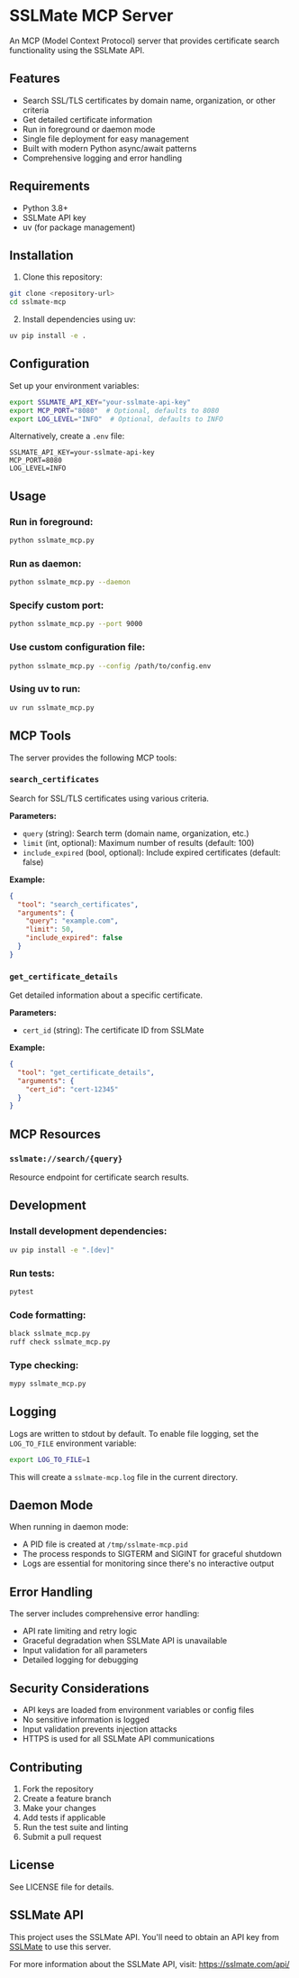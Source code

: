 # SSLMate MCP Server

An MCP (Model Context Protocol) server that provides certificate search functionality using the SSLMate API.

## Features

- Search SSL/TLS certificates by domain name, organization, or other criteria
- Get detailed certificate information
- Run in foreground or daemon mode
- Single file deployment for easy management
- Built with modern Python async/await patterns
- Comprehensive logging and error handling

## Requirements

- Python 3.8+
- SSLMate API key
- uv (for package management)

## Installation

1. Clone this repository:
```bash
git clone <repository-url>
cd sslmate-mcp
```

2. Install dependencies using uv:
```bash
uv pip install -e .
```

## Configuration

Set up your environment variables:

```bash
export SSLMATE_API_KEY="your-sslmate-api-key"
export MCP_PORT="8080"  # Optional, defaults to 8080
export LOG_LEVEL="INFO"  # Optional, defaults to INFO
```

Alternatively, create a `.env` file:

```env
SSLMATE_API_KEY=your-sslmate-api-key
MCP_PORT=8080
LOG_LEVEL=INFO
```

## Usage

### Run in foreground:
```bash
python sslmate_mcp.py
```

### Run as daemon:
```bash
python sslmate_mcp.py --daemon
```

### Specify custom port:
```bash
python sslmate_mcp.py --port 9000
```

### Use custom configuration file:
```bash
python sslmate_mcp.py --config /path/to/config.env
```

### Using uv to run:
```bash
uv run sslmate_mcp.py
```

## MCP Tools

The server provides the following MCP tools:

### `search_certificates`
Search for SSL/TLS certificates using various criteria.

**Parameters:**
- `query` (string): Search term (domain name, organization, etc.)
- `limit` (int, optional): Maximum number of results (default: 100)
- `include_expired` (bool, optional): Include expired certificates (default: false)

**Example:**
```json
{
  "tool": "search_certificates",
  "arguments": {
    "query": "example.com",
    "limit": 50,
    "include_expired": false
  }
}
```

### `get_certificate_details`
Get detailed information about a specific certificate.

**Parameters:**
- `cert_id` (string): The certificate ID from SSLMate

**Example:**
```json
{
  "tool": "get_certificate_details",
  "arguments": {
    "cert_id": "cert-12345"
  }
}
```

## MCP Resources

### `sslmate://search/{query}`
Resource endpoint for certificate search results.

## Development

### Install development dependencies:
```bash
uv pip install -e ".[dev]"
```

### Run tests:
```bash
pytest
```

### Code formatting:
```bash
black sslmate_mcp.py
ruff check sslmate_mcp.py
```

### Type checking:
```bash
mypy sslmate_mcp.py
```

## Logging

Logs are written to stdout by default. To enable file logging, set the `LOG_TO_FILE` environment variable:

```bash
export LOG_TO_FILE=1
```

This will create a `sslmate-mcp.log` file in the current directory.

## Daemon Mode

When running in daemon mode:
- A PID file is created at `/tmp/sslmate-mcp.pid`
- The process responds to SIGTERM and SIGINT for graceful shutdown
- Logs are essential for monitoring since there's no interactive output

## Error Handling

The server includes comprehensive error handling:
- API rate limiting and retry logic
- Graceful degradation when SSLMate API is unavailable
- Input validation for all parameters
- Detailed logging for debugging

## Security Considerations

- API keys are loaded from environment variables or config files
- No sensitive information is logged
- Input validation prevents injection attacks
- HTTPS is used for all SSLMate API communications

## Contributing

1. Fork the repository
2. Create a feature branch
3. Make your changes
4. Add tests if applicable
5. Run the test suite and linting
6. Submit a pull request

## License

See LICENSE file for details.

## SSLMate API

This project uses the SSLMate API. You'll need to obtain an API key from [SSLMate](https://sslmate.com) to use this server.

For more information about the SSLMate API, visit: https://sslmate.com/api/
